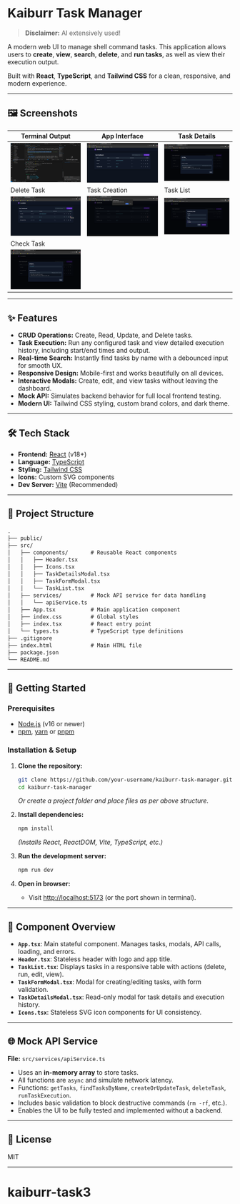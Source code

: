 # Kaiburr Task Manager

> **Disclaimer:** AI extensively used!

A modern web UI to manage shell command tasks. This application allows users to **create**, **view**, **search**, **delete**, and **run tasks**, as well as view their execution output.

Built with **React**, **TypeScript**, and **Tailwind CSS** for a clean, responsive, and modern experience.

---

## 🖼️ Screenshots

| Terminal Output                  | App Interface                   | Task Details                   |
|----------------------------------|---------------------------------|-------------------------------|
| ![Terminal ss](images/image-1.png) | ![App interface](images/image-2.png) | ![Eye icon lets you see](images/image-3.png) |
| Delete Task                      | Task Creation                   | Task List                     |
| ![Delete task](images/image-4.png) | ![chk](images/image-5.png)      | ![create task](images/image-6.png) |
| Check Task                       |                                 |                               |
| ![chk task](images/image-7.png)  |                                 |                               |

---

## ✨ Features

- **CRUD Operations:** Create, Read, Update, and Delete tasks.
- **Task Execution:** Run any configured task and view detailed execution history, including start/end times and output.
- **Real-time Search:** Instantly find tasks by name with a debounced input for smooth UX.
- **Responsive Design:** Mobile-first and works beautifully on all devices.
- **Interactive Modals:** Create, edit, and view tasks without leaving the dashboard.
- **Mock API:** Simulates backend behavior for full local frontend testing.
- **Modern UI:** Tailwind CSS styling, custom brand colors, and dark theme.

---

## 🛠️ Tech Stack

- **Frontend:** [React](https://reactjs.org/) (v18+)
- **Language:** [TypeScript](https://www.typescriptlang.org/)
- **Styling:** [Tailwind CSS](https://tailwindcss.com/)
- **Icons:** Custom SVG components
- **Dev Server:** [Vite](https://vitejs.dev/) (Recommended)

---

## 📂 Project Structure

```plaintext
.
├── public/
├── src/
│   ├── components/       # Reusable React components
│   │   ├── Header.tsx
│   │   ├── Icons.tsx
│   │   ├── TaskDetailsModal.tsx
│   │   ├── TaskFormModal.tsx
│   │   └── TaskList.tsx
│   ├── services/         # Mock API service for data handling
│   │   └── apiService.ts
│   ├── App.tsx           # Main application component
│   ├── index.css         # Global styles
│   ├── index.tsx         # React entry point
│   └── types.ts          # TypeScript type definitions
├── .gitignore
├── index.html            # Main HTML file
├── package.json
└── README.md
```

---

## 🚀 Getting Started

### Prerequisites

- [Node.js](https://nodejs.org/) (v16 or newer)
- [npm](https://www.npmjs.com/), [yarn](https://yarnpkg.com/) or [pnpm](https://pnpm.io/)

### Installation & Setup

1. **Clone the repository:**
    ```bash
    git clone https://github.com/your-username/kaiburr-task-manager.git
    cd kaiburr-task-manager
    ```
    *Or create a project folder and place files as per above structure.*

2. **Install dependencies:**
    ```bash
    npm install
    ```
    *(Installs React, ReactDOM, Vite, TypeScript, etc.)*

3. **Run the development server:**
    ```bash
    npm run dev
    ```

4. **Open in browser:**
    - Visit [http://localhost:5173](http://localhost:5173) (or the port shown in terminal).

---

## 🧩 Component Overview

- **`App.tsx`**: Main stateful component. Manages tasks, modals, API calls, loading, and errors.
- **`Header.tsx`**: Stateless header with logo and app title.
- **`TaskList.tsx`**: Displays tasks in a responsive table with actions (delete, run, edit, view).
- **`TaskFormModal.tsx`**: Modal for creating/editing tasks, with form validation.
- **`TaskDetailsModal.tsx`**: Read-only modal for task details and execution history.
- **`Icons.tsx`**: Stateless SVG icon components for UI consistency.

---

## 🌐 Mock API Service

**File:** `src/services/apiService.ts`

- Uses an **in-memory array** to store tasks.
- All functions are `async` and simulate network latency.
- Functions: `getTasks`, `findTasksByName`, `createOrUpdateTask`, `deleteTask`, `runTaskExecution`.
- Includes basic validation to block destructive commands (`rm -rf`, etc.).
- Enables the UI to be fully tested and implemented without a backend.

---

## 📄 License

MIT

---

# kaiburr-task3

```
